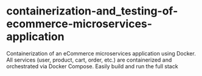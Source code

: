 # containerization-and_testing-of-ecommerce-microservices-application
Containerization of an eCommerce microservices application using Docker. All services (user, product, cart, order, etc.) are containerized and orchestrated via Docker Compose. Easily build and run the full stack 
